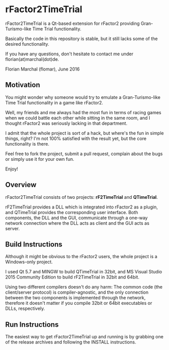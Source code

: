 # rFactor2TimeTrial

rFactor2TimeTrial is a Qt-based extension for rFactor2 providing Gran-Turismo-like Time Trial functionality.

Basically the code in this repository is stable, but it still lacks some of the desired functionality.

If you have any questions, don't hesitate to contact me under florian(at)marchal(dot)de.

Florian Marchal (flomar), June 2016

## Motivation

You might wonder why someone would try to emulate a Gran-Turismo-like Time Trial functionality in a game like rFactor2.

Well, my friends and me always had the most fun in terms of racing games when we could battle each other while sitting in the same room, and I thought rFactor2 was seriously lacking in that department.

I admit that the whole project is sort of a hack, but where's the fun in simple things, right? I'm not 100% satisfied with the result yet, but the core functionality is there.

Feel free to fork the project, submit a pull request, complain about the bugs or simply use it for your own fun.

Enjoy!

## Overview

rFactor2TimeTrial consists of two projects: **rF2TimeTrial** and **QTimeTrial**.

rF2TimeTrial provides a DLL which is integrated into rFactor2 as a plugin, and QTimeTrial provides the corresponding user interface. Both components, the DLL and the GUI, communicate through a one-way network connection where the DLL acts as client and the GUI acts as server.

## Build Instructions

Although it might be obvious to the rFactor2 users, the whole project is a Windows-only project.

I used Qt 5.7 and MINGW to build QTimeTrial in 32bit, and MS Visual Studio 2015 Community Edition to build rF2TimeTrial in 32bit and 64bit.

Using two different compilers doesn't do any harm: The common code (the client/server protocol) is compiler-agnostic, and the only connection between the two components is implemented through the network, therefore it doesn't matter if you compile 32bit or 64bit executables or DLLs, respectively.

## Run Instructions

The easiest way to get rFactor2TimeTrial up and running is by grabbing one of the release archives and following the INSTALL instructions.

